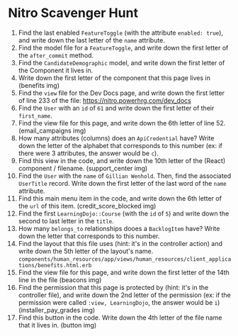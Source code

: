 # Nitro Scavenger Hunt

1. Find the last enabled `FeatureToggle` (with the attribute `enabled: true`), and write down the last letter of the `name` attribute.
2. Find the model file for a `FeatureToggle`, and write down the first letter of the `after_commit` method.
3. Find the `CandidateDemographic` model, and write down the first letter of the Component it lives in.
4. Write down the first letter of the component that this page lives in (benefits img)
5. Find the `view` file for the Dev Docs page, and write down the first letter of line 233 of the file: https://nitro.powerhrg.com/dev_docs
6. Find the `User` with an `id` of `61` and write down the first letter of their `first_name`.
7. Find the view file for this page, and write down the 6th letter of line 52. (email_campaigns img)
8. How many attributes (columns) does an `ApiCredential` have? Write down the letter of the alphabet that corresponds to this number (ex: if there were 3 attributes, the answer would be `c`).
9. Find this view in the code, and write down the 10th letter of the (React) component / filename. (support_center img)
10. Find the `User` with the `name` of `Gillian Wenhold`. Then, find the associated `UserTitle` record. Write down the first letter of the last word of the `name` attribute.
11. Find this main menu item in the code, and write down the 6th letter of the `url` of this item. (credit_score_blocked img)
12. Find the first `LearningDojo::Course` (with the `id` of `5`) and write down the second to last letter in the `title`.
13. How many `belongs_to` relationships dooes a `BacklogItem` have? Write down the letter that corresponds to this number.
14. Find the layout that this file uses (hint: it's in the controller action) and write down the 5th letter of the layout's name. `components/human_resources/app/views/human_resources/client_applications/benefits.html.erb`
15. Find the view file for this page, and write down the first letter of the 14th line in the file (beacons img)
16. Find the permission that this page is protected by (hint: it's in the controller file), and write down the 2nd letter of the permission (ex: if the permission were called `:view, LearningDojo`, the answer would be `i`) (installer_pay_grades img)
17. Find this button in the code. Write down the 4th letter of the file name that it lives in. (button img)
